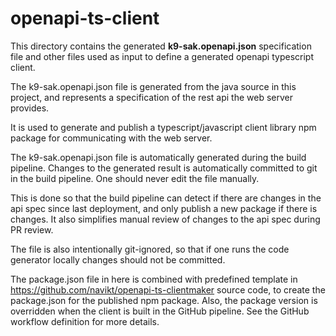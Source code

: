 openapi-ts-client
=================

This directory contains the generated **k9-sak.openapi.json** specification file and other files used as input to define
a generated openapi typescript client.

The k9-sak.openapi.json file is generated from the java source in this project, and represents a specification of the 
rest api the web server provides.

It is used to generate and publish a typescript/javascript client library npm package for communicating with the web server.

The k9-sak.openapi.json file is automatically generated during the build pipeline. Changes to the generated result is 
automatically committed to git in the build pipeline. One should never edit the file manually.

This is done so that the build pipeline can detect if there are changes in the api spec since last deployment, and only
publish a new package if there is changes. It also simplifies manual review of changes to the api spec during PR review.

The file is also intentionally git-ignored, so that if one runs the code generator locally changes should not be committed.

The package.json file in here is combined with predefined template in https://github.com/navikt/openapi-ts-clientmaker 
source code, to create the package.json for the published npm package. Also, the package version is overridden when the 
client is built in the GitHub pipeline. See the GitHub workflow definition for more details.
